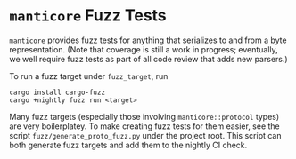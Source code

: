 `manticore` Fuzz Tests
======

`manticore` provides fuzz tests for anything that serializes to and from a byte representation.
(Note that coverage is still a work in progress; eventually, we well require fuzz tests as part of all code review that adds new parsers.)

To run a fuzz target under `fuzz_target`, run
```shell
cargo install cargo-fuzz
cargo +nightly fuzz run <target>
```

Many fuzz targets (especially those involving `manticore::protocol` types) are very boilerplatey.
To make creating fuzz tests for them easier, see the script `fuzz/generate_proto_fuzz.py` under the project root.
This script can both generate fuzz targets and add them to the nightly CI check.
